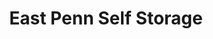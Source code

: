 ---
title: "East Penn Self Storage"
url: /allentown/east-penn-self-storage-north-4th-street/
shop: storage rental
---